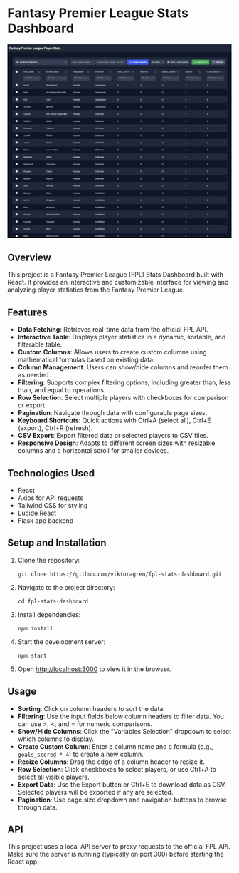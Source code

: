 # Fantasy Premier League Stats Dashboard

![Dashboard Screenshot](docs/images/dashboard.png)

## Overview

This project is a Fantasy Premier League (FPL) Stats Dashboard built with React. It provides an interactive and customizable interface for viewing and analyzing player statistics from the Fantasy Premier League.

## Features

- **Data Fetching**: Retrieves real-time data from the official FPL API.
- **Interactive Table**: Displays player statistics in a dynamic, sortable, and filterable table.
- **Custom Columns**: Allows users to create custom columns using mathematical formulas based on existing data.
- **Column Management**: Users can show/hide columns and reorder them as needed.
- **Filtering**: Supports complex filtering options, including greater than, less than, and equal to operations.
- **Row Selection**: Select multiple players with checkboxes for comparison or export.
- **Pagination**: Navigate through data with configurable page sizes.
- **Keyboard Shortcuts**: Quick actions with Ctrl+A (select all), Ctrl+E (export), Ctrl+R (refresh).
- **CSV Export**: Export filtered data or selected players to CSV files.
- **Responsive Design**: Adapts to different screen sizes with resizable columns and a horizontal scroll for smaller devices.

## Technologies Used

- React
- Axios for API requests
- Tailwind CSS for styling
- Lucide React
- Flask app backend

## Setup and Installation

1. Clone the repository:
   ```
   git clone https://github.com/viktoragren/fpl-stats-dashboard.git
   ```

2. Navigate to the project directory:
   ```
   cd fpl-stats-dashboard
   ```

3. Install dependencies:
   ```
   npm install
   ```

4. Start the development server:
   ```
   npm start
   ```

5. Open [http://localhost:3000](http://localhost:3000) to view it in the browser.

## Usage

- **Sorting**: Click on column headers to sort the data.
- **Filtering**: Use the input fields below column headers to filter data. You can use >, <, and = for numeric comparisons.
- **Show/Hide Columns**: Click the "Variables Selection" dropdown to select which columns to display.
- **Create Custom Column**: Enter a column name and a formula (e.g., `goals_scored * 4`) to create a new column.
- **Resize Columns**: Drag the edge of a column header to resize it.
- **Row Selection**: Click checkboxes to select players, or use Ctrl+A to select all visible players.
- **Export Data**: Use the Export button or Ctrl+E to download data as CSV. Selected players will be exported if any are selected.
- **Pagination**: Use page size dropdown and navigation buttons to browse through data.

## API

This project uses a local API server to proxy requests to the official FPL API. Make sure the server is running (typically on port 300) before starting the React app.

